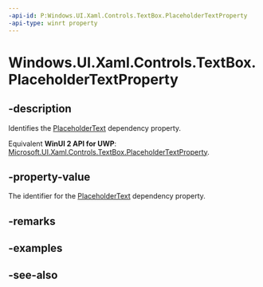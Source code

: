 ```yaml
---
-api-id: P:Windows.UI.Xaml.Controls.TextBox.PlaceholderTextProperty
-api-type: winrt property
---
```


<!-- Property syntax
public Windows.UI.Xaml.DependencyProperty PlaceholderTextProperty { get; }
-->

# Windows.UI.Xaml.Controls.TextBox.PlaceholderTextProperty

## -description
Identifies the [PlaceholderText](textbox_placeholdertext.md) dependency property.

Equivalent **WinUI 2 API for UWP**: [Microsoft.UI.Xaml.Controls.TextBox.PlaceholderTextProperty](/windows/winui/api/microsoft.ui.xaml.controls.textbox.placeholdertextproperty).

## -property-value
The identifier for the [PlaceholderText](textbox_placeholdertext.md) dependency property.

## -remarks

## -examples

## -see-also
